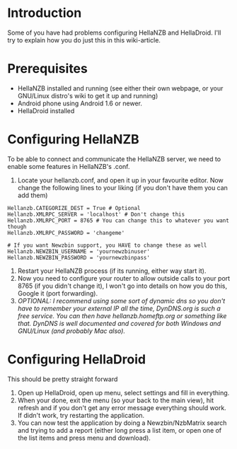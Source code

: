 # Introduction #
Some of you have had problems configuring HellaNZB and HellaDroid. I'll try to explain how you do just this in this wiki-article.


# Prerequisites #
  * HellaNZB installed and running (see either their own webpage, or your GNU/Linux distro's wiki to get it up and running)
  * Android phone using Android 1.6 or newer.
  * HellaDroid installed

# Configuring HellaNZB #

To be able to connect and communicate the HellaNZB server, we need to enable some features in HellaNZB's .conf.

  1. Locate your hellanzb.conf, and open it up in your favourite editor. Now change the following lines to your liking (if you don't have them you can add them)
```
Hellanzb.CATEGORIZE_DEST = True # Optional
Hellanzb.XMLRPC_SERVER = 'localhost' # Don't change this
Hellanzb.XMLRPC_PORT = 8765 # You can change this to whatever you want though
Hellanzb.XMLRPC_PASSWORD = 'changeme' 
 
# If you want Newzbin support, you HAVE to change these as well
Hellanzb.NEWZBIN_USERNAME = 'yournewzbinuser'
Hellanzb.NEWZBIN_PASSWORD = 'yournewzbinpass'
```

  1. Restart your HellaNZB process (if its running, either way start it).
  1. Now you need to configure your router to allow outside calls to your port 8765 (if you didn't change it), I won't go into details on how you do this, Google it (port forwarding).
  1. _OPTIONAL: I recommend using some sort of dynamic dns so you don't have to remember your external IP all the time, DynDNS.org  is such a free service. You can then have hellanzb.homeftp.org or something like that. DynDNS is well documented and covered for both Windows and GNU/Linux (and probably Mac also)._

# Configuring HellaDroid #

This should be pretty straight forward

  1. Open up HellaDroid, open up menu, select settings and fill in everything.
  1. When your done, exit the menu (so your back to the main view), hit refresh and if you don't get any error message everything should work. If didn't work, try restarting the application.
  1. You can now test the application by doing a Newzbin/NzbMatrix search and trying to add a report (either long press a list item, or open one of the list items and press menu and download).